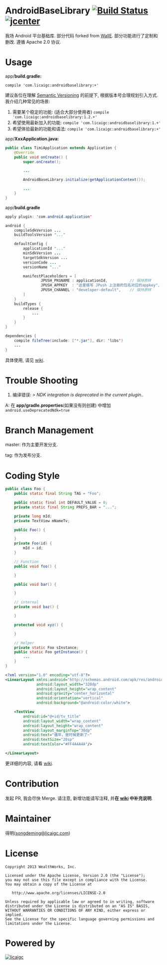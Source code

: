 # AndroidBaseLibrary [![Build Status](https://travis-ci.org/wealthworks/AndroidBaseLibrary.svg?branch=master)](https://travis-ci.org/wealthworks/AndroidBaseLibrary) [![jcenter](https://raw.githubusercontent.com/wealthworks/AndroidBaseLibrary/master/doc/jcenter.png)](https://bintray.com/licaigc/maven/androidbaselibrary)
我场 Android 平台基础库. 部分代码 forked from [WallE](https://github.com/walfud/WallE). 部分功能进行了定制和删改. 遵循 Apache 2.0 协议.

# Usage

app/**build.gradle:**

`compile 'com.licaigc:androidbaselibrary:+'`

建议各位在理解 [Semantic Versioning](http://semver.org/) 的前提下, 根据版本号合理规划引入方式. 我介绍几种常见的场景:

1. 需要某个稳定的功能: (适合大部分使用者)
`compile 'com.licaigc:androidbaselibrary:1.2.+'`
2. 希望使用最新加入的功能:
`compile 'com.licaigc:androidbaselibrary:1.+'`
3. 希望体验最新的功能和语法:
`compile 'com.licaigc:androidbaselibrary:+'`

app/**XxxApplication.java:**

```java
public class TimiApplication extends Application {
    @Override
    public void onCreate() {
        super.onCreate();

        ...

        AndroidBaseLibrary.initialize(getApplicationContext());

        ...
    }
}
```

app/**build.gradle**

```java
apply plugin: 'com.android.application'

android {
    compileSdkVersion ...
    buildToolsVersion "..."

    defaultConfig {
        applicationId "..."
        minSdkVersion ...
        targetSdkVersion ...
        versionCode ...
        versionName "..."

        manifestPlaceholders = [
                JPUSH_PKGNAME : applicationId,          // 保持原样
                JPUSH_APPKEY  : "这里填写 JPush 上注册的包名对应的appkey",
                JPUSH_CHANNEL : "developer-default",    // 保持原样
        ]
    }
    buildTypes {
        release {
            ...
        }
    }
}

dependencies {
    compile fileTree(include: ['*.jar'], dir: 'libs')
    ...
}
```

具体使用, 请见 [wiki](https://github.com/wealthworks/AndroidBaseLibrary/wiki).

# Trouble Shooting
1. 编译错误: _> NDK integration is deprecated in the current plugin.._

  A: 在 **app/gradle.properties**(如果没有则创建) 中增加 `android.useDeprecatedNdk=true`

# Branch Management
master: 作为主要开发分支.

tag: 作为发布分支.

# Coding Style
```java
public class Foo {
    public static final String TAG = "Foo";

    public static final int DEFAULT_VALUE = 0;
    private static final String PREFS_BAR = "...";

    private long mId;
    private TextView mNameTv;

    public Foo() {

    }
    private Foo(id) {
        mId = id;
    }

    // Function
    public void foo() {

    }

    public void bar() {

    }

    // internal
    private void baz() {

    }

    protected void xyz() {

    }

    // Helper
    private static Foo sInstance;
    public static Foo getInstance() {
        ...
    }
}
```

```xml
<?xml version="1.0" encoding="utf-8"?>
<LinearLayout xmlns:android="http://schemas.android.com/apk/res/android"
              android:layout_width="320dp"
              android:layout_height="wrap_content"
              android:gravity="center_horizontal"
              android:orientation="vertical"
              android:background="@android:color/white">

    <TextView
        android:id="@+id/tv_title"
        android:layout_width="wrap_content"
        android:layout_height="wrap_content"
        android:layout_marginTop="30dp"
        android:text="骚年，是时候更新了~"
        android:textSize="20sp"
        android:textColor="#FF4A4A4A"/>

</LinearLayout>
```
更详细的内容, 请看 [wiki](https://github.com/wealthworks/AndroidBaseLibrary/wiki/编码规范).

# Contribution
发起 PR, 我会尽快 Merge.
请注意, 新增功能请写注释, 并**在 [wiki](https://github.com/wealthworks/AndroidBaseLibrary/wiki) 中补充说明**.

# Maintainer
得明(songdeming@licaigc.com)

License
=======
    Copyright 2013 WealthWorks, Inc.

    Licensed under the Apache License, Version 2.0 (the "License");
    you may not use this file except in compliance with the License.
    You may obtain a copy of the License at

       http://www.apache.org/licenses/LICENSE-2.0

    Unless required by applicable law or agreed to in writing, software
    distributed under the License is distributed on an "AS IS" BASIS,
    WITHOUT WARRANTIES OR CONDITIONS OF ANY KIND, either express or implied.
    See the License for the specific language governing permissions and
    limitations under the License.

# Powered by
[![licaigc](https://raw.githubusercontent.com/wealthworks/AndroidBaseLibrary/master/doc/licaigc.png)](http://www.talicai.com/)
